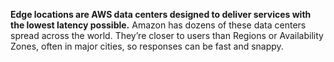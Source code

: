**Edge locations are AWS data centers designed to deliver services with the lowest latency possible.** Amazon has dozens of these data centers spread across the world. They’re closer to users than Regions or Availability Zones, often in major cities, so responses can be fast and snappy.